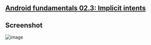 <h2><a href="https://developer.android.com/codelabs/android-training-activity-with-implicit-intent?index=..%2F..%2Fandroid-training#11">Android fundamentals 02.3: Implicit intents</a></h2>

<h2>Screenshot</h2>

![image](https://user-images.githubusercontent.com/85056996/161784923-f93bf2de-7f36-48ef-b04e-93faef142bbb.png)
